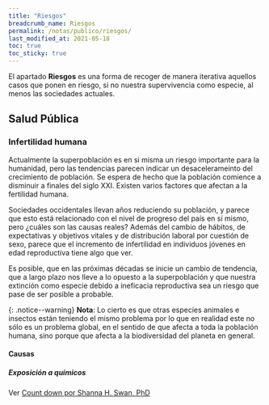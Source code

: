 ```yaml
---
title: "Riesgos"
breadcrumb_name: Riesgos
permalink: /notas/publico/riesgos/
last_modified_at: 2021-05-18
toc: true
toc_sticky: true
---
```


El apartado **Riesgos** es una forma de recoger de manera iterativa aquellos casos que ponen en riesgo, si no nuestra supervivencia como especie, al menos las sociedades actuales.


## Salud Pública
### Infertilidad humana

Actualmente la superpoblación es en si misma un riesgo importante para la humanidad, pero las tendencias parecen indicar un desacelerameinto del crecimiento de población. Se espera de hecho que la población comience a disminuir a finales del siglo XXI. Existen varios factores que afectan a la fertilidad humana.

Sociedades occidentales llevan años reduciendo su población, y parece que esto está relacionado con el nivel de progreso del país en sí mismo, pero ¿cuáles son las causas reales? Además del cambio de hábitos, de expectativas y objetivos vitales y de distribución laboral por cuestión de sexo, parece que el incremento de infertilidad en individuos jóvenes en edad reproductiva tiene algo que ver.

Es posible, que en las próximas décadas se inicie un cambio de tendencia, que a largo plazo nos lleve a lo opuesto a la superpoblación y que nuestra extinción como especie debido a ineficacia reproductiva sea un riesgo que pase de ser posible a probable.

{: .notice--warning}
**Nota**: Lo cierto es que otras especies animales e insectos están teniendo el mismo problema por lo que en realidad este no sólo es un problema global, en el sentido de que afecta a toda la población humana, sino porque que afecta a la biodiversidad del planeta en general.

#### Causas
##### Exposición a quimicos
Ver [Count down por Shanna H. Swan, PhD](/libros/reviews/count-down/)

